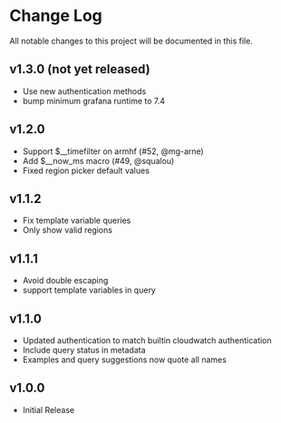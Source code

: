 # Change Log

All notable changes to this project will be documented in this file.

## v1.3.0 (not yet released)
- Use new authentication methods
- bump minimum grafana runtime to 7.4

## v1.2.0
- Support $__timefilter on armhf (#52, @mg-arne)
- Add $__now_ms macro (#49, @squalou)
- Fixed region picker default values

## v1.1.2
- Fix template variable queries
- Only show valid regions

## v1.1.1
- Avoid double escaping
- support template variables in query

## v1.1.0

- Updated authentication to match builtin cloudwatch authentication
- Include query status in metadata
- Examples and query suggestions now quote all names

## v1.0.0

- Initial Release

